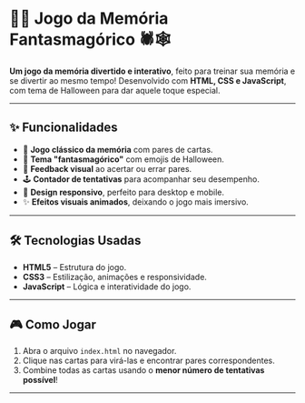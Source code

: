 # 👻🎃 Jogo da Memória Fantasmagórico 🕷️🕸️

**Um jogo da memória divertido e interativo**, feito para treinar sua memória e se divertir ao mesmo tempo! Desenvolvido com **HTML, CSS e JavaScript**, com tema de Halloween para dar aquele toque especial.  

---

## ✨ Funcionalidades

- 🎴 **Jogo clássico da memória** com pares de cartas.  
- 👻 **Tema "fantasmagórico"** com emojis de Halloween.  
- 🔄 **Feedback visual** ao acertar ou errar pares.  
- 🕹️ **Contador de tentativas** para acompanhar seu desempenho.  
- 📱 **Design responsivo**, perfeito para desktop e mobile.  
- ✨ **Efeitos visuais animados**, deixando o jogo mais imersivo.  

---

## 🛠 Tecnologias Usadas

- **HTML5** – Estrutura do jogo.  
- **CSS3** – Estilização, animações e responsividade.  
- **JavaScript** – Lógica e interatividade do jogo.  

---

## 🎮 Como Jogar

1. Abra o arquivo `index.html` no navegador.  
2. Clique nas cartas para virá-las e encontrar pares correspondentes.  
3. Combine todas as cartas usando o **menor número de tentativas possível**!  

---
